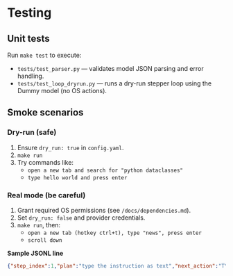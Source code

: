 # Testing

## Unit tests
Run `make test` to execute:
- `tests/test_parser.py` — validates model JSON parsing and error handling.
- `tests/test_loop_dryrun.py` — runs a dry-run stepper loop using the Dummy model (no OS actions).

## Smoke scenarios
### Dry-run (safe)
1. Ensure `dry_run: true` in `config.yaml`.
2. `make run`
3. Try commands like:
   - `open a new tab and search for "python dataclasses"`
   - `type hello world and press enter`

### Real mode (be careful)
1. Grant required OS permissions (see `/docs/dependencies.md`).
2. Set `dry_run: false` and provider credentials.
3. `make run`, then:
   - `open a new tab (hotkey ctrl+t), type "news", press enter`
   - `scroll down`

**Sample JSONL line**
```json
{"step_index":1,"plan":"type the instruction as text","next_action":"TYPE","args":{"text":"type hello world"},"say":"Focusing text field and typing your instruction.","observation":"(dry-run) type 'type hello world'","screenshot_path":"runs/20250101T120000/step_0001_20250101T120000.png"}
```
